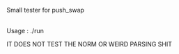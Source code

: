 Small tester for push_swap

<br>Usage : ./run <amount of numbers> <max amount of operations><br>

IT DOES NOT TEST THE NORM OR WEIRD PARSING SHIT
